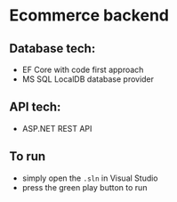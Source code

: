# Ecommerce backend
## Database tech:
- EF Core with code first approach
- MS SQL LocalDB database provider

## API tech:
- ASP.NET REST API

## To run
- simply open the `.sln` in Visual Studio
- press the green play button to run 
